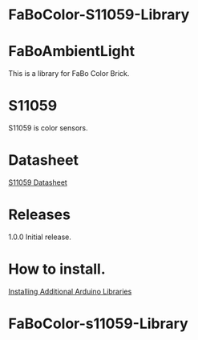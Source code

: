 # FaBoColor-S11059-Library

# FaBoAmbientLight

This is a library for FaBo Color Brick.

# S11059

S11059 is color sensors.

# Datasheet

[S11059 Datasheet](http://www.hamamatsu.com/resources/pdf/ssd/s11059-02dt_etc_kpic1082j.pdf)

# Releases

1.0.0 Initial release.

# How to install.

[Installing Additional Arduino Libraries](https://www.arduino.cc/en/Guide/Libraries#toc3)
# FaBoColor-s11059-Library